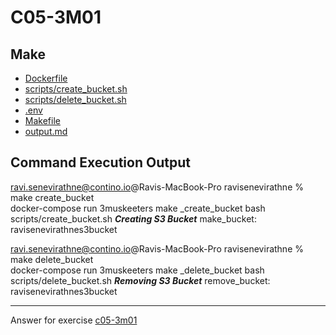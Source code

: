 # C05-3M01

## Make
- [Dockerfile](Dockerfile)
- [scripts/create_bucket.sh](scripts/create_bucket.sh)
- [scripts/delete_bucket.sh](scripts/delete_bucket.sh)
- [.env](.env)
- [Makefile](Makefile)
- [output.md](output.md)

## Command Execution Output

ravi.senevirathne@contino.io@Ravis-MacBook-Pro ravisenevirathne % make create_bucket     
docker-compose run 3muskeeters make _create_bucket
bash scripts/create_bucket.sh
***Creating S3 Bucket***
make_bucket: ravisenevirathnes3bucket


ravi.senevirathne@contino.io@Ravis-MacBook-Pro ravisenevirathne % make delete_bucket                           
docker-compose run 3muskeeters make _delete_bucket
bash scripts/delete_bucket.sh
***Removing S3 Bucket***
remove_bucket: ravisenevirathnes3bucket


<!-- Don't change anything below this point-->
<!-- Before commiting, remove both commented lines--> 
***
Answer for exercise [c05-3m01](<WIP>)